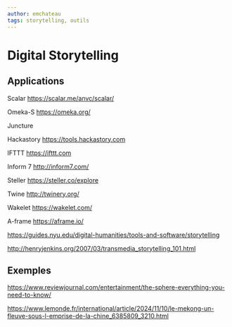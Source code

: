 ```yaml
---
author: emchateau
tags: storytelling, outils
---
```


# Digital Storytelling

## Applications

Scalar https://scalar.me/anvc/scalar/

Omeka-S https://omeka.org/

Juncture

Hackastory https://tools.hackastory.com

IFTTT https://ifttt.com

Inform 7 http://inform7.com/

Steller https://steller.co/explore

Twine http://twinery.org/

Wakelet https://wakelet.com/

A-frame https://aframe.io/

https://guides.nyu.edu/digital-humanities/tools-and-software/storytelling

http://henryjenkins.org/2007/03/transmedia_storytelling_101.html

## Exemples

https://www.reviewjournal.com/entertainment/the-sphere-everything-you-need-to-know/

https://www.lemonde.fr/international/article/2024/11/10/le-mekong-un-fleuve-sous-l-emprise-de-la-chine_6385809_3210.html